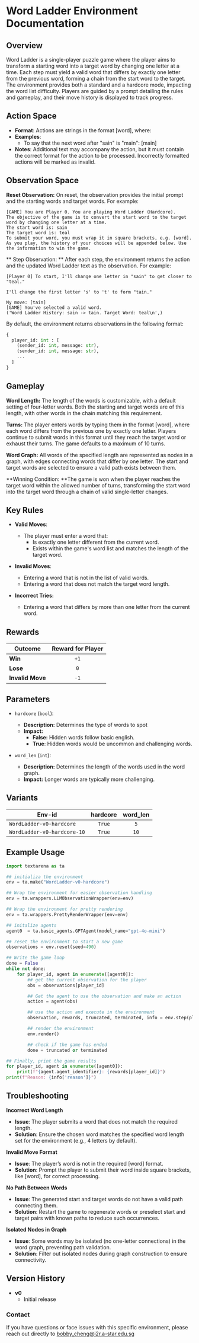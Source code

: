 # Word Ladder Environment Documentation

## Overview

Word Ladder is a single-player puzzle game where the player aims to transform a starting word into a target word by changing one letter at a time. Each step must yield a valid word that differs by exactly one letter from the previous word, forming a chain from the start word to the target. The environment provides both a standard and a hardcore mode, impacting the word list difficulty. Players are guided by a prompt detailing the rules and gameplay, and their move history is displayed to track progress.

## Action Space
- **Format**: Actions are strings in the format [word], where:
- **Examples**:
    - To say that the next word after "sain" is "main": [main]
- **Notes**: Additional text may accompany the action, but it must contain the correct format for the action to be processed. Incorrectly formatted actions will be marked as invalid.

## Observation Space
**Reset Observation:**
On reset, the observation provides the initial prompt and the starting words and target words. For example:
```plaintext
[GAME] You are Player 0. You are playing Word Ladder (Hardcore).
The objective of the game is to convert the start word to the target word by changing one letter at a time.
The start word is: sain
The target word is: teal
To submit your word, you must wrap it in square brackets, e.g. [word].
As you play, the history of your choices will be appended below. Use the information to win the game.
```

** Step Observation: **
After each step, the environment returns the action and the updated Word Ladder text as the observation. For example:
```plaintext
[Player 0] To start, I'll change one letter in "sain" to get closer to "teal." 

I'll change the first letter 's' to 't' to form "tain."

My move: [tain]
[GAME] You've selected a valid word.
('Word Ladder History: sain -> tain. Target Word: teal\n',)
```

By default, the environment returns observations in the following format:
```python
{
  player_id: int : [
    (sender_id: int, message: str),
    (sender_id: int, message: str),
    ...
  ]
}
```

## Gameplay
**Word Length:** The length of the words is customizable, with a default setting of four-letter words. Both the starting and target words are of this length, with other words in the chain matching this requirement.

**Turns:** The player enters words by typing them in the format [word], where each word differs from the previous one by exactly one letter. Players continue to submit words in this format until they reach the target word or exhaust their turns. The game defaults to a maximum of 10 turns.

**Word Graph:** All words of the specified length are represented as nodes in a graph, with edges connecting words that differ by one letter. The start and target words are selected to ensure a valid path exists between them.

**Winning Condition: **The game is won when the player reaches the target word within the allowed number of turns, transforming the start word into the target word through a chain of valid single-letter changes.

## Key Rules
- **Valid Moves**:
    - The player must enter a word that:
        - Is exactly one letter different from the current word.
        - Exists within the game's word list and matches the length of the target word.

- **Invalid Moves**:
    - Entering a word that is not in the list of valid words.
    - Entering a word that does not match the target word length.

- **Incorrect Tries:**
    - Entering a word that differs by more than one letter from the current word.

## Rewards
| Outcome          | Reward for Player  |
|------------------|:------------------:|
| **Win**          |       `+1`         |
| **Lose**         |       `0`          |
| **Invalid Move** |       `-1`         |

## Parameters

- `hardcore` (`bool`):
    - **Description:** Determines the type of words to spot
    - **Impact:**
        - **False:** Hidden words follow basic english.
        - **True**: Hidden words would be uncommon and challenging words.

- `word_len` (`int`):
    - **Description:** Determines the length of the words used in the word graph.
    - **Impact:** Longer words are typically more challenging. 

## Variants

| Env-id                      | hardcore | word_len |
|-----------------------------|:--------:|:--------:|
| `WordLadder-v0-hardcore`    | `True`   | `5`      |
| `WordLadder-v0-hardcore-10` | `True`   | `10`     |

## Example Usage
```python
import textarena as ta

## initializa the environment
env = ta.make("WordLadder-v0-hardcore")

## Wrap the environment for easier observation handling
env = ta.wrappers.LLMObservationWrapper(env=env)

## Wrap the environment for pretty rendering
env = ta.wrappers.PrettyRenderWrapper(env=env)

## initalize agents
agent0  = ta.basic_agents.GPTAgent(model_name="gpt-4o-mini")

## reset the environment to start a new game
observations = env.reset(seed=490)

## Write the game loop
done = False
while not done:
    for player_id, agent in enumerate([agent0]):
        ## get the current observation for the player
        obs = observations[player_id]

        ## Get the agent to use the observation and make an action
        action = agent(obs) 

        ## use the action and execute in the environment
        observation, rewards, truncated, terminated, info = env.step(player_id, action)

        ## render the environment
        env.render()

        ## check if the game has ended
        done = truncated or terminated

## Finally, print the game results
for player_id, agent in enumerate([agent0]):
    print(f"{agent.agent_identifier}: {rewards[player_id]}")
print(f"Reason: {info['reason']}")
```

## Troubleshooting

**Incorrect Word Length**
- **Issue**: The player submits a word that does not match the required length.
- **Solution**: Ensure the chosen word matches the specified word length set for the environment (e.g., 4 letters by default).

**Invalid Move Format**
- **Issue**: The player’s word is not in the required [word] format.
- **Solution**: Prompt the player to submit their word inside square brackets, like [word], for correct processing.

**No Path Between Words**
- **Issue**: The generated start and target words do not have a valid path connecting them.
- **Solution**: Restart the game to regenerate words or preselect start and target pairs with known paths to reduce such occurrences.

**Isolated Nodes in Graph**
- **Issue**: Some words may be isolated (no one-letter connections) in the word graph, preventing path validation.
- **Solution**: Filter out isolated nodes during graph construction to ensure connectivity.


## Version History
- **v0**
  - Initial release 


### Contact
If you have questions or face issues with this specific environment, please reach out directly to bobby_cheng@i2r.a-star.edu.sg